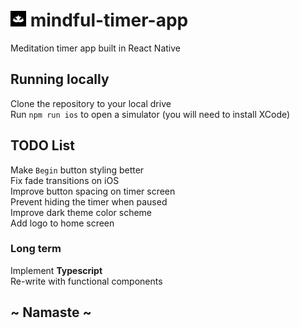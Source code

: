 # <img src="assets/icon.png" width="25"> mindful-timer-app

Meditation timer app built in React Native

## Running locally

Clone the repository to your local drive\
Run `npm run ios` to open a simulator (you will need to install XCode)

## TODO List

Make `Begin` button styling better\
Fix fade transitions on iOS\
Improve button spacing on timer screen\
Prevent hiding the timer when paused\
Improve dark theme color scheme\
Add logo to home screen

### Long term

Implement **Typescript**\
Re-write with functional components

## ~ Namaste ~
